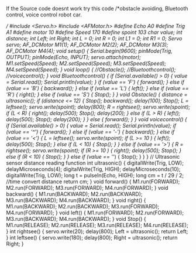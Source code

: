 If the Source code doesnt work try this code
/*obstacle avoiding, Bluetooth control, voice control robot car.
  
*/
#include <Servo.h>
#include <AFMotor.h>
#define Echo A0
#define Trig A1
#define motor 10
#define Speed 170
#define spoint 103
char value;
int distance;
int Left;
int Right;
int L = 0;
int R = 0;
int L1 = 0;
int R1 = 0;
Servo servo;
AF_DCMotor M1(1);
AF_DCMotor M2(2);
AF_DCMotor M3(3);
AF_DCMotor M4(4);
void setup() {
  Serial.begin(9600);
  pinMode(Trig, OUTPUT);
  pinMode(Echo, INPUT);
  servo.attach(motor);
  M1.setSpeed(Speed);
  M2.setSpeed(Speed);
  M3.setSpeed(Speed);
  M4.setSpeed(Speed);
}
void loop() {
  //Obstacle();
  //Bluetoothcontrol();
  //voicecontrol();
}
void Bluetoothcontrol() {
  if (Serial.available() > 0) {
    value = Serial.read();
    Serial.println(value);
  }
  if (value == 'F') {
    forward();
  } else if (value == 'B') {
    backward();
  } else if (value == 'L') {
    left();
  } else if (value == 'R') {
    right();
  } else if (value == 'S') {
    Stop();
  }
}
void Obstacle() {
  distance = ultrasonic();
  if (distance <= 12) {
    Stop();
    backward();
    delay(100);
    Stop();
    L = leftsee();
    servo.write(spoint);
    delay(800);
    R = rightsee();
    servo.write(spoint);
    if (L < R) {
      right();
      delay(500);
      Stop();
      delay(200);
    } else if (L > R) {
      left();
      delay(500);
      Stop();
      delay(200);
    }
  } else {
    forward();
  }
}
void voicecontrol() {
  if (Serial.available() > 0) {
    value = Serial.read();
    Serial.println(value);
    if (value == '^') {
      forward();
    } else if (value == '-') {
      backward();
    } else if (value == '<') {
      L = leftsee();
      servo.write(spoint);
      if (L >= 10 ) {
        left();
        delay(500);
        Stop();
      } else if (L < 10) {
        Stop();
      }
    } else if (value == '>') {
      R = rightsee();
      servo.write(spoint);
      if (R >= 10 ) {
        right();
        delay(500);
        Stop();
      } else if (R < 10) {
        Stop();
      }
    } else if (value == '*') {
      Stop();
    }
  }
}
// Ultrasonic sensor distance reading function
int ultrasonic() {
  digitalWrite(Trig, LOW);
  delayMicroseconds(4);
  digitalWrite(Trig, HIGH);
  delayMicroseconds(10);
  digitalWrite(Trig, LOW);
  long t = pulseIn(Echo, HIGH);
  long cm = t / 29 / 2; //time convert distance
  return cm;
}
void forward() {
  M1.run(FORWARD);
  M2.run(FORWARD);
  M3.run(FORWARD);
  M4.run(FORWARD);
}
void backward() {
  M1.run(BACKWARD);
  M2.run(BACKWARD);
  M3.run(BACKWARD);
  M4.run(BACKWARD);
}
void right() {
  M1.run(BACKWARD);
  M2.run(BACKWARD);
  M3.run(FORWARD);
  M4.run(FORWARD);
}
void left() {
  M1.run(FORWARD);
  M2.run(FORWARD);
  M3.run(BACKWARD);
  M4.run(BACKWARD);
}
void Stop() {
  M1.run(RELEASE);
  M2.run(RELEASE);
  M3.run(RELEASE);
  M4.run(RELEASE);
}
int rightsee() {
  servo.write(20);
  delay(800);
  Left = ultrasonic();
  return Left;
}
int leftsee() {
  servo.write(180);
  delay(800);
  Right = ultrasonic();
  return Right;
}
